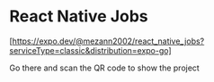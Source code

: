# React Native Jobs

[https://expo.dev/@mezann2002/react_native_jobs?serviceType=classic&distribution=expo-go]

Go there and scan the QR code to show the project
